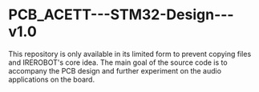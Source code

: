 # PCB_ACETT---STM32-Design---v1.0
This repository is only available in its limited form to prevent copying files and IREROBOT's core idea. The main goal of the source code is to accompany the PCB design and further experiment on the audio applications on the board.
